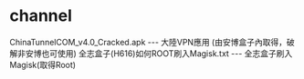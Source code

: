 # channel

ChinaTunnelCOM_v4.0_Cracked.apk --- 大陸VPN應用 (由安博盒子內取得，破解非安博也可使用)
全志盒子(H616)如何ROOT刷入Magisk.txt --- 全志盒子刷入Magisk(取得Root)
